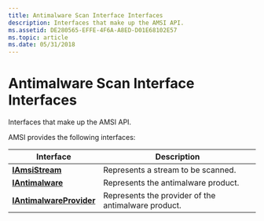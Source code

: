 ```yaml
---
title: Antimalware Scan Interface Interfaces
description: Interfaces that make up the AMSI API.
ms.assetid: DE280565-EFFE-4F6A-A8ED-D01E68102E57
ms.topic: article
ms.date: 05/31/2018
---
```


# Antimalware Scan Interface Interfaces

Interfaces that make up the AMSI API.

AMSI provides the following interfaces:



| Interface                                            | Description                                                    |
|------------------------------------------------------|----------------------------------------------------------------|
| [**IAmsiStream**](/windows/desktop/api/amsi/nn-amsi-iamsistream)                   | Represents a stream to be scanned.<br/>                  |
| [**IAntimalware**](/windows/desktop/api/amsi/nn-amsi-iantimalware)                 | Represents the antimalware product.<br/>                 |
| [**IAntimalwareProvider**](/windows/desktop/api/amsi/nn-amsi-iantimalwareprovider) | Represents the provider of the antimalware product.<br/> |



 

 

 





